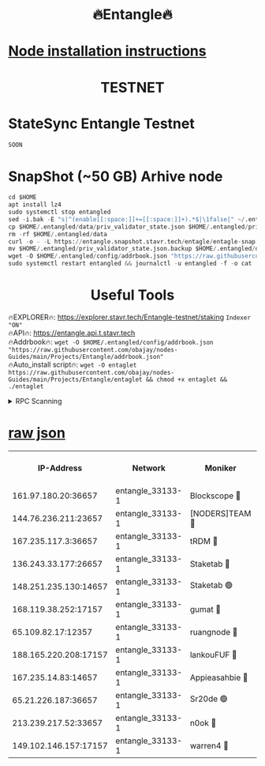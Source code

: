 <h1 align="center"> 🔥Entangle🔥</h1>

[Node installation instructions](https://github.com/obajay/nodes-Guides/tree/main/Projects/Entangle)
=

<h1 align="center"> TESTNET</h1>

# StateSync Entangle Testnet
```python
SOON
```
# SnapShot (~50 GB) Arhive node
```python
cd $HOME
apt install lz4
sudo systemctl stop entangled
sed -i.bak -E "s|^(enable[[:space:]]+=[[:space:]]+).*$|\1false|" ~/.entangled/config/config.toml
cp $HOME/.entangled/data/priv_validator_state.json $HOME/.entangled/priv_validator_state.json.backup
rm -rf $HOME/.entangled/data
curl -o - -L https://entangle.snapshot.stavr.tech/entagle/entagle-snap.tar.lz4 | lz4 -c -d - | tar -x -C $HOME/.entangled --strip-components 2
mv $HOME/.entangled/priv_validator_state.json.backup $HOME/.entangled/data/priv_validator_state.json
wget -O $HOME/.entangled/config/addrbook.json "https://raw.githubusercontent.com/obajay/nodes-Guides/main/Projects/Entangle/addrbook.json"
sudo systemctl restart entangled && journalctl -u entangled -f -o cat
```
 <h1 align="center"> Useful Tools</h1>
 
🔥EXPLORER🔥: https://explorer.stavr.tech/Entangle-testnet/staking        `Indexer "ON"` \
🔥API🔥:      https://entangle.api.t.stavr.tech \
🔥Addrbook🔥: ```wget -O $HOME/.entangled/config/addrbook.json "https://raw.githubusercontent.com/obajay/nodes-Guides/main/Projects/Entangle/addrbook.json"``` \
🔥Auto_install script🔥:  `wget -O entaglet https://raw.githubusercontent.com/obajay/nodes-Guides/main/Projects/Entangle/entaglet && chmod +x entaglet && ./entaglet`


<details>
<summary>RPC Scanning</summary>

<h2 align="center"> We scan nodes in real time every 4 hours. And we provide the final result of RPC endpoints.
We cannot influence the operation of these nodes in any way. </h2>


```python
If Voting Power is higher than 0 --> then the Node is a validator of the network and may be subject to attack and be a potential threat to the chain.
```
```python
We marked such validators with a red symbol
```

</details>

[raw json](https://rpc-check.entangt.stavr.tech/entangt/rpc-entangt-result.json)
=


<table><tr><th>IP-Address</th><th>Network</th><th>Moniker</th><th>Latest Block Height</th><th>Earliest Block Height</th><th>Catching Up</th><th>Tx Index</th><th>Voting Power</th><th>Scan Time</th></tr><tr><td>161.97.180.20:36657</td><td>entangle_33133-1</td><td>Blockscope 🔴</td><td>2172449</td><td>1</td><td>False</td><td>off</td><td>286283570901725</td><td>2024-02-13T19:59:53.000546849UTC</td></tr><tr><td>144.76.236.211:23657</td><td>entangle_33133-1</td><td>[NODERS]TEAM 🔴</td><td>2172450</td><td>1</td><td>False</td><td>off</td><td>27059222349670394</td><td>2024-02-13T19:59:58.669689341UTC</td></tr><tr><td>167.235.117.3:36657</td><td>entangle_33133-1</td><td>tRDM 🔴</td><td>2172451</td><td>1</td><td>False</td><td>on</td><td>170188999939342</td><td>2024-02-13T20:00:08.113723767UTC</td></tr><tr><td>136.243.33.177:26657</td><td>entangle_33133-1</td><td>Staketab 🔴</td><td>2172450</td><td>660001</td><td>False</td><td>on</td><td>151625668573861</td><td>2024-02-13T20:00:01.006064755UTC</td></tr><tr><td>148.251.235.130:14657</td><td>entangle_33133-1</td><td>Staketab 🟢</td><td>2172449</td><td>660801</td><td>False</td><td>on</td><td>0</td><td>2024-02-13T19:59:52.363942209UTC</td></tr><tr><td>168.119.38.252:17157</td><td>entangle_33133-1</td><td>gumat 🔴</td><td>2172449</td><td>962001</td><td>False</td><td>on</td><td>328486958994529</td><td>2024-02-13T19:59:53.677163220UTC</td></tr><tr><td>65.109.82.17:12357</td><td>entangle_33133-1</td><td>ruangnode 🔴</td><td>2172449</td><td>1312001</td><td>False</td><td>off</td><td>490599335717361</td><td>2024-02-13T19:59:53.389565055UTC</td></tr><tr><td>188.165.220.208:17157</td><td>entangle_33133-1</td><td>lankouFUF 🔴</td><td>2172449</td><td>1910001</td><td>False</td><td>off</td><td>309847095412929</td><td>2024-02-13T19:59:54.045461533UTC</td></tr><tr><td>167.235.14.83:14657</td><td>entangle_33133-1</td><td>Appieasahbie 🔴</td><td>2172451</td><td>2042001</td><td>False</td><td>on</td><td>43253917298726493</td><td>2024-02-13T20:00:07.733530890UTC</td></tr><tr><td>65.21.226.187:36657</td><td>entangle_33133-1</td><td>Sr20de 🟢</td><td>2172449</td><td>2049001</td><td>False</td><td>off</td><td>0</td><td>2024-02-13T19:59:52.700706837UTC</td></tr><tr><td>213.239.217.52:33657</td><td>entangle_33133-1</td><td>n0ok 🔴</td><td>2172451</td><td>2072451</td><td>False</td><td>off</td><td>46581108929318906</td><td>2024-02-13T20:00:05.368134847UTC</td></tr><tr><td>149.102.146.157:17157</td><td>entangle_33133-1</td><td>warren4 🔴</td><td>2172450</td><td>2098001</td><td>False</td><td>on</td><td>488868874320750</td><td>2024-02-13T19:59:58.437843417UTC</td></tr></table>

